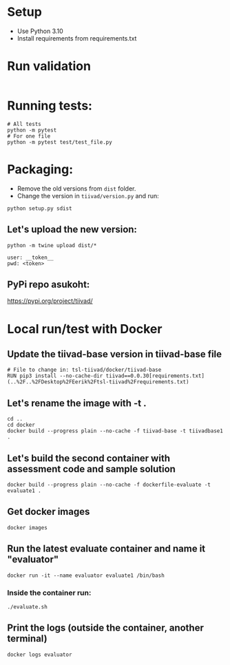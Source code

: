 # Setup
* Use Python 3.10
* Install requirements from requirements.txt

# Run validation
```

```

# Running tests:
```
# All tests
python -m pytest
# For one file
python -m pytest test/test_file.py
```

# Packaging:
* Remove the old versions from `dist` folder.
* Change the version in `tiivad/version.py` and run:
```
python setup.py sdist
```

##  Let's upload the new version:
```
python -m twine upload dist/* 

user: __token__
pwd: <token>
```

## PyPi repo asukoht:
https://pypi.org/project/tiivad/

# Local run/test with Docker
## Update the tiivad-base version in tiivad-base file
```
# File to change in: tsl-tiivad/docker/tiivad-base
RUN pip3 install --no-cache-dir tiivad==0.0.30[requirements.txt](..%2F..%2FDesktop%2FEerik%2Ftsl-tiivad%2Frequirements.txt)
```

## Let's rename the image with -t .
```
cd ..
cd docker
docker build --progress plain --no-cache -f tiivad-base -t tiivadbase1 .
```

## Let's build the second container with assessment code and sample solution
```
docker build --progress plain --no-cache -f dockerfile-evaluate -t evaluate1 .
```

## Get docker images
```
docker images
```

## Run the latest evaluate container and name it "evaluator"
```
docker run -it --name evaluator evaluate1 /bin/bash
```

### Inside the container run:
```
./evaluate.sh
```

## Print the logs (outside the container, another terminal)
```
docker logs evaluator
```
